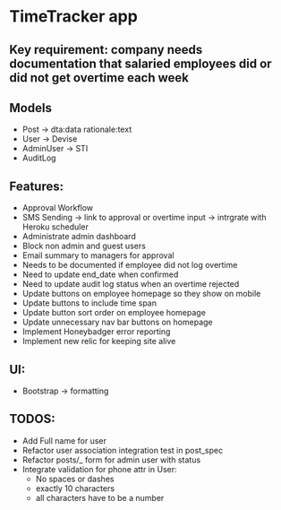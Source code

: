 # TimeTracker app

## Key requirement: company needs documentation that salaried employees did or did not get overtime each week

## Models
- Post -> dta:data rationale:text
- User -> Devise
- AdminUser -> STI
- AuditLog

## Features:
- Approval Workflow
- SMS Sending -> link to approval or overtime input -> intrgrate with Heroku scheduler
- Administrate admin dashboard
- Block non admin and guest users
- Email summary to managers for approval
- Needs to be documented if employee did not log overtime
- Need to update end_date when confirmed
- Need to update audit log status when an overtime rejected
- Update buttons on employee homepage so they show on mobile
- Update buttons to include time span
- Update button sort order on employee homepage
- Update unnecessary nav bar buttons on homepage
- Implement Honeybadger error reporting
- Implement new relic for keeping site alive


## UI:
- Bootstrap -> formatting

## TODOS:
- Add Full name for user
- Refactor user association integration test in post_spec
- Refactor posts/_ form for admin user with status
- Integrate validation for phone attr in User:
  - No spaces or dashes
  - exactly 10 characters
  - all characters have to be a number
